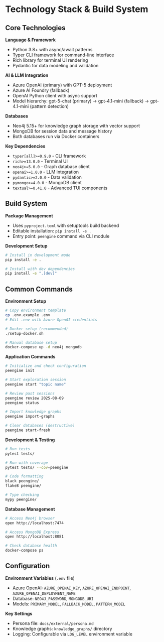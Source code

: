 # Technology Stack & Build System

## Core Technologies

**Language & Framework**
- Python 3.8+ with async/await patterns
- Typer CLI framework for command-line interface
- Rich library for terminal UI rendering
- Pydantic for data modeling and validation

**AI & LLM Integration**
- Azure OpenAI (primary) with GPT-5 deployment
- Azure AI Foundry (fallback)
- OpenAI Python client with async support
- Model hierarchy: gpt-5-chat (primary) → gpt-4.1-mini (fallback) → gpt-4.1-mini (pattern detection)

**Databases**
- Neo4j 5.15+ for knowledge graph storage with vector support
- MongoDB for session data and message history
- Both databases run via Docker containers

**Key Dependencies**
- `typer[all]>=0.9.0` - CLI framework
- `rich>=13.0.0` - Terminal UI
- `neo4j>=5.0.0` - Graph database client
- `openai>=1.0.0` - LLM integration
- `pydantic>=2.0.0` - Data validation
- `pymongo>=4.0.0` - MongoDB client
- `textual>=0.41.0` - Advanced TUI components

## Build System

**Package Management**
- Uses `pyproject.toml` with setuptools build backend
- Editable installation: `pip install -e .`
- Entry point: `peengine` command via CLI module

**Development Setup**
```bash
# Install in development mode
pip install -e .

# Install with dev dependencies
pip install -e ".[dev]"
```

## Common Commands

**Environment Setup**
```bash
# Copy environment template
cp .env.example .env
# Edit .env with Azure OpenAI credentials

# Docker setup (recommended)
./setup-docker.sh

# Manual database setup
docker-compose up -d neo4j mongodb
```

**Application Commands**
```bash
# Initialize and check configuration
peengine init

# Start exploration session
peengine start "topic name"

# Review past sessions
peengine review 2025-08-09
peengine status

# Import knowledge graphs
peengine import-graphs

# Clear databases (destructive)
peengine start-fresh
```

**Development & Testing**
```bash
# Run tests
pytest tests/

# Run with coverage
pytest tests/ --cov=peengine

# Code formatting
black peengine/
flake8 peengine/

# Type checking
mypy peengine/
```

**Database Management**
```bash
# Access Neo4j browser
open http://localhost:7474

# Access MongoDB Express
open http://localhost:8081

# Check database health
docker-compose ps
```

## Configuration

**Environment Variables** (`.env` file)
- Azure OpenAI: `AZURE_OPENAI_KEY`, `AZURE_OPENAI_ENDPOINT`, `AZURE_OPENAI_DEPLOYMENT_NAME`
- Database: `NEO4J_PASSWORD`, `MONGODB_URI`
- Models: `PRIMARY_MODEL`, `FALLBACK_MODEL`, `PATTERN_MODEL`

**Key Settings**
- Persona file: `docs/external/persona.md`
- Knowledge graphs: `knowledge_graphs/` directory
- Logging: Configurable via `LOG_LEVEL` environment variable
